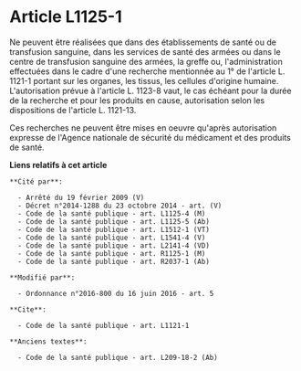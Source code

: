 # Article L1125-1

Ne peuvent être réalisées que dans des établissements de santé ou de transfusion sanguine, dans les services de santé des
armées ou dans le centre de transfusion sanguine des armées, la greffe ou, l'administration effectuées dans le cadre d'une
recherche mentionnée au 1° de l'article L. 1121-1 portant sur les organes, les tissus, les cellules d'origine humaine.
L'autorisation prévue à l'article L. 1123-8 vaut, le cas échéant pour la durée de la recherche et pour les produits en cause,
autorisation selon les dispositions de l'article L. 1121-13. 

Ces recherches ne peuvent être mises en oeuvre qu'après autorisation expresse de l'Agence nationale de sécurité du médicament
et des produits de santé.

**Liens relatifs à cet article**

	**Cité par**:

	  - Arrêté du 19 février 2009 (V)
	  - Décret n°2014-1288 du 23 octobre 2014 - art. (V)
	  - Code de la santé publique - art. L1125-4 (M)
	  - Code de la santé publique - art. L1125-5 (Ab)
	  - Code de la santé publique - art. L1512-1 (VT)
	  - Code de la santé publique - art. L1541-4 (V)
	  - Code de la santé publique - art. L2141-4 (VD)
	  - Code de la santé publique - art. R1125-1 (M)
	  - Code de la santé publique - art. R2037-1 (Ab)

	**Modifié par**:

	  - Ordonnance n°2016-800 du 16 juin 2016 - art. 5

	**Cite**:

	  - Code de la santé publique - art. L1121-1

	**Anciens textes**:

	  - Code de la santé publique - art. L209-18-2 (Ab)
